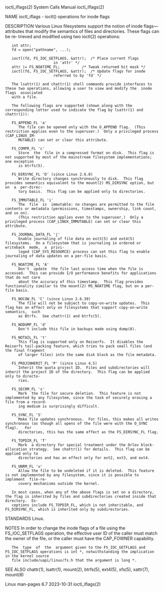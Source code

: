 ioctl_iflags(2)							      System Calls Manual						       ioctl_iflags(2)

NAME
       ioctl_iflags - ioctl() operations for inode flags

DESCRIPTION
       Various	Linux  filesystems  support  the  notion of inode flags—attributes that modify the semantics of files and directories.	These flags can be re‐
       trieved and modified using two ioctl(2) operations:

	   int attr;
	   fd = open("pathname", ...);

	   ioctl(fd, FS_IOC_GETFLAGS, &attr);  /* Place current flags
						  in 'attr' */
	   attr |= FS_NOATIME_FL;	       /* Tweak returned bit mask */
	   ioctl(fd, FS_IOC_SETFLAGS, &attr);  /* Update flags for inode
						  referred to by 'fd' */

       The lsattr(1) and chattr(1) shell commands provide interfaces to these two operations, allowing a user to view and modify the  inode  flags  associated
       with a file.

       The following flags are supported (shown along with the corresponding letter used to indicate the flag by lsattr(1) and chattr(1)):

       FS_APPEND_FL 'a'
	      The file can be opened only with the O_APPEND flag.  (This restriction applies even to the superuser.)  Only a privileged process (CAP_LINUX_IM‐
	      MUTABLE) can set or clear this attribute.

       FS_COMPR_FL 'c'
	      Store  the  file in a compressed format on disk.	This flag is not supported by most of the mainstream filesystem implementations; one exception
	      is btrfs(5).

       FS_DIRSYNC_FL 'D' (since Linux 2.6.0)
	      Write directory changes synchronously to disk.  This flag provides semantics equivalent to the mount(2) MS_DIRSYNC option, but on	 a  per-direc‐
	      tory basis.  This flag can be applied only to directories.

       FS_IMMUTABLE_FL 'i'
	      The  file	 is  immutable: no changes are permitted to the file contents or metadata (permissions, timestamps, ownership, link count, and so on).
	      (This restriction applies even to the superuser.)	 Only a privileged process (CAP_LINUX_IMMUTABLE) can set or clear this attribute.

       FS_JOURNAL_DATA_FL 'j'
	      Enable journaling of file data on ext3(5) and ext4(5) filesystems.  On a filesystem that is journaling in ordered or writeback  mode,  a	privi‐
	      leged (CAP_SYS_RESOURCE) process can set this flag to enable journaling of data updates on a per-file basis.

       FS_NOATIME_FL 'A'
	      Don't  update  the file last access time when the file is accessed.  This can provide I/O performance benefits for applications that do not care
	      about the accuracy of this timestamp.  This flag provides functionality similar to the mount(2) MS_NOATIME flag, but on a per-file basis.

       FS_NOCOW_FL 'C' (since Linux 2.6.39)
	      The file will not be subject to copy-on-write updates.  This flag has an effect only on filesystems that support copy-on-write  semantics,  such
	      as Btrfs.	 See chattr(1) and btrfs(5).

       FS_NODUMP_FL 'd'
	      Don't include this file in backups made using dump(8).

       FS_NOTAIL_FL 't'
	      This flag is supported only on Reiserfs.	It disables the Reiserfs tail-packing feature, which tries to pack small files (and the final fragment
	      of larger files) into the same disk block as the file metadata.

       FS_PROJINHERIT_FL 'P' (since Linux 4.5)
	      Inherit the quota project ID.  Files and subdirectories will inherit the project ID of the directory.  This flag can be applied only to directo‐
	      ries.

       FS_SECRM_FL 's'
	      Mark  the file for secure deletion.  This feature is not implemented by any filesystem, since the task of securely erasing a file from a record‐
	      ing medium is surprisingly difficult.

       FS_SYNC_FL 'S'
	      Make file updates synchronous.  For files, this makes all writes synchronous (as though all opens of the file were with the O_SYNC  flag).   For
	      directories, this has the same effect as the FS_DIRSYNC_FL flag.

       FS_TOPDIR_FL 'T'
	      Mark  a directory for special treatment under the Orlov block-allocation strategy.  See chattr(1) for details.  This flag can be applied only to
	      directories and has an effect only for ext2, ext3, and ext4.

       FS_UNRM_FL 'u'
	      Allow the file to be undeleted if it is deleted.	This feature is not implemented by any filesystem, since it is possible to implement  file-re‐
	      covery mechanisms outside the kernel.

       In most cases, when any of the above flags is set on a directory, the flag is inherited by files and subdirectories created inside that directory.  Ex‐
       ceptions include FS_TOPDIR_FL, which is not inheritable, and FS_DIRSYNC_FL, which is inherited only by subdirectories.

STANDARDS
       Linux.

NOTES
       In order to change the inode flags of a file using the FS_IOC_SETFLAGS operation, the effective user ID of the caller must match the owner of the file,
       or the caller must have the CAP_FOWNER capability.

       The  type  of  the  argument given to the FS_IOC_GETFLAGS and FS_IOC_SETFLAGS operations is int *, notwithstanding the implication in the kernel source
       file include/uapi/linux/fs.h that the argument is long *.

SEE ALSO
       chattr(1), lsattr(1), mount(2), btrfs(5), ext4(5), xfs(5), xattr(7), mount(8)

Linux man-pages 6.7							  2023-10-31							       ioctl_iflags(2)
